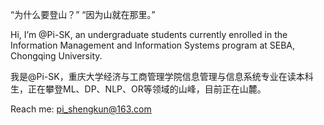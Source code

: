 “为什么要登山？”
“因为山就在那里。”


Hi, I’m @Pi-SK, an undergraduate students currently enrolled in the Information Management and Information Systems program at SEBA, Chongqing University.

我是@Pi-SK，重庆大学经济与工商管理学院信息管理与信息系统专业在读本科生，正在攀登ML、DP、NLP、OR等领域的山峰，目前正在山麓。

Reach me: pi_shengkun@163.com


<!---
Pi-SK/Pi-SK is a ✨ special ✨ repository because its `README.md` (this file) appears on your GitHub profile.
You can click the Preview link to take a look at your changes.
--->
